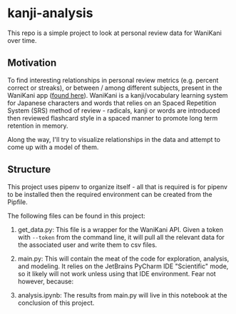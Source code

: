 # kanji-analysis

This repo is a simple project to look at personal review data for WaniKani over time.

## Motivation

To find interesting relationships in personal review metrics (e.g. percent correct or streaks), or between / among
different subjects, present in the WaniKani app ([found here](https://www.wanikani.com/)). 
WaniKani is a kanji/vocabulary learning system for Japanese characters and words that relies on an Spaced Repetition 
System (SRS) method of review - radicals, kanji or words are introduced then reviewed flashcard style in a spaced 
manner to promote long term retention in memory. 
 
Along the way, I'll try to visualize relationships in the data and attempt to come up with a model of them.


## Structure

This project uses pipenv to organize itself - all that is required is for pipenv to be installed then 
the required environment can be created from the Pipfile.

The following files can be found in this project:

1. get_data.py: This file is a wrapper for the WaniKani API. Given a token with `--token` from the command line, it will
pull all the relevant data for the associated user and write them to csv files.

2. main.py: This will contain the meat of the code for exploration, analysis, and modeling. It relies on the JetBrains
PyCharm IDE "Scientific" mode, so it likely will not work unless using that IDE environment. Fear not however, because:

3. analysis.ipynb: The results from main.py will live in this notebook at the conclusion of this project.